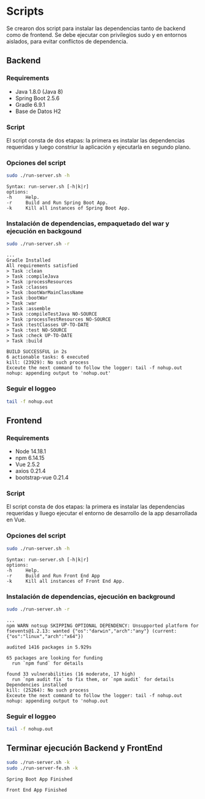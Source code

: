 # Scripts

Se crearon dos script para instalar las dependencias tanto de backend como de frontend. Se debe ejecutar con privilegios sudo y en entornos aislados, para evitar conflictos de dependencia.

## Backend

### Requirements

* Java 1.8.0 (Java 8)
* Spring Boot 2.5.6
* Gradle 6.9.1
* Base de Datos H2

### Script

El script consta de dos etapas: la primera es instalar las dependencias requeridas y luego constriur la aplicación y ejecutarla en segundo plano.

### Opciones del script
```bash
sudo ./run-server.sh -h

```
```
Syntax: run-server.sh [-h|k|r]
options:
-h     Help.
-r     Build and Run Spring Boot App.
-k     Kill all instances of Spring Boot App.

```

### Instalación de dependencias, empaquetado del war y ejecución en backgound
```bash
sudo ./run-server.sh -r
```
```
...
Gradle Installed
All requirements satisfied
> Task :clean
> Task :compileJava
> Task :processResources
> Task :classes
> Task :bootWarMainClassName
> Task :bootWar
> Task :war
> Task :assemble
> Task :compileTestJava NO-SOURCE
> Task :processTestResources NO-SOURCE
> Task :testClasses UP-TO-DATE
> Task :test NO-SOURCE
> Task :check UP-TO-DATE
> Task :build

BUILD SUCCESSFUL in 2s
6 actionable tasks: 6 executed
kill: (23929): No such process
Exceute the next command to follow the logger: tail -f nohup.out
nohup: appending output to 'nohup.out'
```
### Seguir el loggeo
```bash
tail -f nohup.out
```

## Frontend

### Requirements

* Node 14.18.1
* npm 6.14.15
* Vue 2.5.2
* axios 0.21.4
* bootstrap-vue 0.21.4

### Script

El script consta de dos etapas: la primera es instalar las dependencias requeridas y lluego ejecutar el entorno de desarrollo de la app desarrollada en Vue.

### Opciones del script
```bash
sudo ./run-server.sh -h
```
```
Syntax: run-server.sh [-h|k|r]
options:
-h     Help.
-r     Build and Run Front End App
-k     Kill all instances of Front End App.

```
### Instalación de dependencias, ejecución en background
```bash
sudo ./run-server.sh -r
```
```
...
npm WARN notsup SKIPPING OPTIONAL DEPENDENCY: Unsupported platform for fsevents@1.2.13: wanted {"os":"darwin","arch":"any"} (current: {"os":"linux","arch":"x64"})

audited 1416 packages in 5.929s

65 packages are looking for funding
  run `npm fund` for details

found 33 vulnerabilities (16 moderate, 17 high)
  run `npm audit fix` to fix them, or `npm audit` for details
Dependencies installed
kill: (25264): No such process
Exceute the next command to follow the logger: tail -f nohup.out
nohup: appending output to 'nohup.out
```

### Seguir el loggeo
```bash
tail -f nohup.out
```

## Terminar ejecución Backend y FrontEnd
```bash
sudo ./run-server.sh -k
sudo ./run-server-fe.sh -k
```
```
Spring Boot App Finished
```
```
Front End App Finished
```
